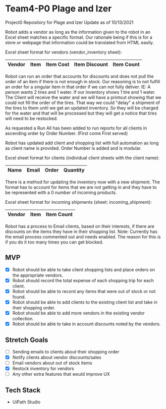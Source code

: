 # Team4-P0 Plage and Izer
Project0 Repository for Plage and Izer
Update as of 10/13/2021

Robot adds a vendor as long as the information given to the robot in an Excel sheet matches a specific format. Our rationale being if this is for a store or webpage that information could be translated from HTML easily.

Excel sheet format for vendors (vendor_inventory sheet):

| Vendor | Item | Item Cost | Item Discount | Item Count |
| ------ | ---- | --------- | ------------- | ---------- |

Robot can run an order that accounts for discounts and does not pull the order of an item if there is not enough in stock. Our reasoning is to not fulfill an order for a singular item in that order if we can not fully deliver. IE: A person wants 2 tires and 1 water. If our inventory shows 1 tire and 1 water. The Client will receive the water and we will have a printout showing that we could not fill the order of the tires. That way we could "delay" a shipment of the tires to them until we get an updated inventory. So they will be charged for the water and that will be processed but they will get a notice that tires will need to be restocked.

As requested a Run All has been added to run reports for all clients in ascending order by Order Number. (First come First served)

Robot has updated add client and shopping list with full automation as long as client name is provided. Order Number is added and is modular.

Excel sheet format for clients (individual client sheets with the client name):

| Name | Email | Order | Quantity |
| ------ | ---- | --------- | ------------- |


There is a method for updating the inventory now with a new shipment. The format has to account for items that we are not getting in and they have to be represented with a 0 number of incoming products.

Excel sheet format for incoming shipments (sheet: incoming_shipment):

| Vendor | Item | Item Count| 
| ------ | ---- | --------- |

Robot has a process to Email clients, based on their interests, if there are discounts on the items they have in their shopping list. Note: Currently has the email process commented out and needs enabled. The reason for this is if you do it too many times you can get blocked.

## MVP
- [x] Robot should be able to take client shopping lists and place orders on the appropriate vendors.
- [x] Robot should record the total expense of each shopping trip for each client.
- [x] Robot should be able to record any items that were out of stock or not found.
- [x] Robot should be able to add clients to the existing client list and take in their shopping order.
- [x] Robot should be able to add more vendors in the existing vendor collection.
- [x] Robot should be able to take in account discounts noted by the vendors.

## Stretch Goals
- [ ] Sending emails to clients about their shopping order
- [x] Notify clients about vendor discounts/sales
- [ ] Email vendors about out of stock items
- [x] Restock inventory for vendors
- [ ] Any other extra features that would improve UX

## Tech Stack
- UiPath Studio
